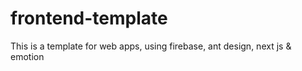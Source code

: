 # frontend-template
This is a template for web apps, using firebase, ant design, next js &amp; emotion
